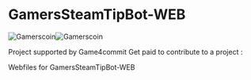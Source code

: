GamersSteamTipBot-WEB
=====================

![Gamerscoin](https://raw.githubusercontent.com/gamers-coin/gamers-coinv3/01d1ca6d63b565ea46dcee3b6552b030d57d1187/src/qt/res/icons/bitcoin.png)![Gamerscoin](http://i.imgur.com/Nfb8DQx.png)

Project supported by Game4commit Get paid to contribute to a project :

Webfiles for GamersSteamTipBot-WEB
